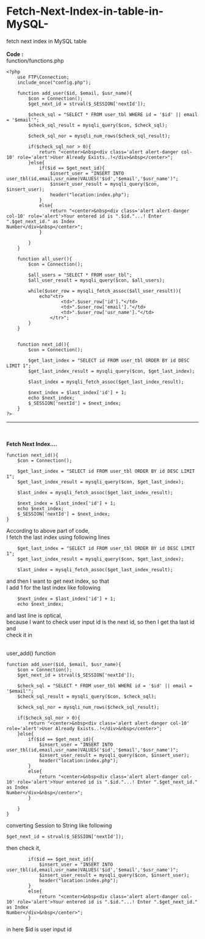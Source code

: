 # Fetch-Next-Index-in-table-in-MySQL-
fetch next index in MySQL table
<br><br>
<b>Code : </b>
<br>function/functions.php<br>


    <?php 
        use FTP\Connection; 
        include_once("config.php");

        function add_user($id, $email, $usr_name){
            $con = Connection();
            $get_next_id = strval($_SESSION['nextId']);

            $check_sql = "SELECT * FROM user_tbl WHERE id = '$id' || email = '$email'";
            $check_sql_result = mysqli_query($con, $check_sql);

            $check_sql_nor = mysqli_num_rows($check_sql_result);

            if($check_sql_nor > 0){
                return "<center>&nbsp<div class='alert alert-danger col-10' role='alert'>User Already Exists..!</div>&nbsp</center>";
            }else{
                if($id == $get_next_id){
                    $insert_user = "INSERT INTO user_tbl(id,email,usr_name)VALUES('$id','$email','$usr_name')";
                    $insert_user_result = mysqli_query($con, $insert_user);
                    header("location:index.php");
                }
                else{
                    return "<center>&nbsp<div class='alert alert-danger col-10' role='alert'>Your entered id is ".$id."...! Enter ".$get_next_id." as Index                                   Number</div>&nbsp</center>";
                }

            }        
        }

        function all_user(){
            $con = Connection();

            $all_users = "SELECT * FROM user_tbl";
            $all_user_result = mysqli_query($con, $all_users);

            while($user_row = mysqli_fetch_assoc($all_user_result)){
                echo"<tr>
                        <td>".$user_row['id']."</td>
                        <td>".$user_row['email']."</td>
                        <td>".$user_row['usr_name']."</td>
                    </tr>";
            }
        }


        function next_id(){
            $con = Connection();

            $get_last_index = "SELECT id FROM user_tbl ORDER BY id DESC LIMIT 1";
            $get_last_index_result = mysqli_query($con, $get_last_index);

            $last_index = mysqli_fetch_assoc($get_last_index_result);

            $next_index = $last_index['id'] + 1;
            echo $next_index;
            $_SESSION['nextId'] = $next_index;      
        }
    ?>


****************************************************************

<br><br>
<b>Fetch Next Index....</b><br>

    function next_id(){
        $con = Connection();

        $get_last_index = "SELECT id FROM user_tbl ORDER BY id DESC LIMIT 1";
        $get_last_index_result = mysqli_query($con, $get_last_index);

        $last_index = mysqli_fetch_assoc($get_last_index_result);

        $next_index = $last_index['id'] + 1;
        echo $next_index;
        $_SESSION['nextId'] = $next_index;      
    }

According to above part of code, <br>
I fetch  the last index using following lines <br>

        $get_last_index = "SELECT id FROM user_tbl ORDER BY id DESC LIMIT 1";
        $get_last_index_result = mysqli_query($con, $get_last_index);

        $last_index = mysqli_fetch_assoc($get_last_index_result);
        
and then I want to get next index, so that <br>
I add 1 for the last index like following<br>

        $next_index = $last_index['id'] + 1;
        echo $next_index;

and last line is optical, 
<br>because I want to check user input id is the next id, so then I get tha last id and <br>
check it in

<br>user_add() function<br>

    function add_user($id, $email, $usr_name){
        $con = Connection();
        $get_next_id = strval($_SESSION['nextId']);

        $check_sql = "SELECT * FROM user_tbl WHERE id = '$id' || email = '$email'";
        $check_sql_result = mysqli_query($con, $check_sql);

        $check_sql_nor = mysqli_num_rows($check_sql_result);

        if($check_sql_nor > 0){
            return "<center>&nbsp<div class='alert alert-danger col-10' role='alert'>User Already Exists..!</div>&nbsp</center>";
        }else{
            if($id == $get_next_id){
                $insert_user = "INSERT INTO user_tbl(id,email,usr_name)VALUES('$id','$email','$usr_name')";
                $insert_user_result = mysqli_query($con, $insert_user);
                header("location:index.php");
            }
            else{
                return "<center>&nbsp<div class='alert alert-danger col-10' role='alert'>Your entered id is ".$id."...! Enter ".$get_next_id." as Index                                   Number</div>&nbsp</center>";
            }

        }        
    }


converting Session to String like following<br>

    $get_next_id = strval($_SESSION['nextId']);
  
then check it, 

            if($id == $get_next_id){
                $insert_user = "INSERT INTO user_tbl(id,email,usr_name)VALUES('$id','$email','$usr_name')";
                $insert_user_result = mysqli_query($con, $insert_user);
                header("location:index.php");
            }
            else{
                return "<center>&nbsp<div class='alert alert-danger col-10' role='alert'>Your entered id is ".$id."...! Enter ".$get_next_id." as Index                                   Number</div>&nbsp</center>";
            }

in here $id is user input id<br>

